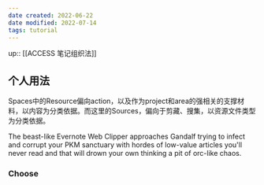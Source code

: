 ```yaml
---
date created: 2022-06-22
date modified: 2022-07-14
tags: tutorial
---
```


up:: [[ACCESS 笔记组织法]]

## 个人用法
Spaces中的Resource偏向action，以及作为project和area的强相关的支撑材料，以内容为分类依据。而这里的Sources，偏向于剪藏、搜集，以资源文件类型为分类依据。

The beast-like Evernote Web Clipper approaches Gandalf trying to infect and corrupt your PKM sanctuary with hordes of low-value articles you'll never read and that will drown your own thinking a pit of orc-like chaos.

### Choose
